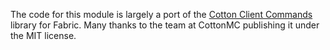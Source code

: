 The code for this module is largely a port of the [Cotton Client Commands](https://github.com/CottonMC/ClientCommands) 
library for Fabric. Many thanks to the team at CottonMC publishing it under the MIT license.